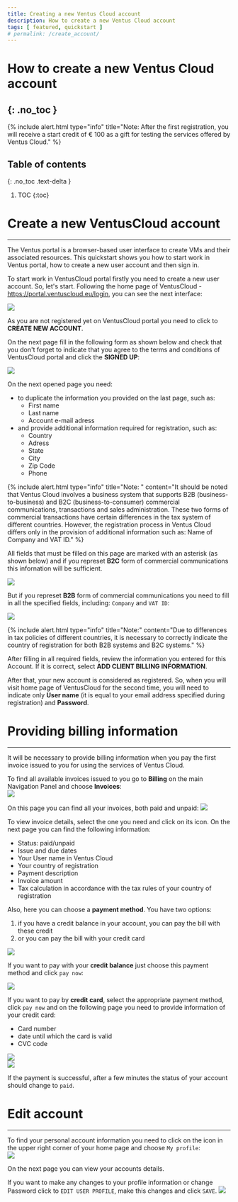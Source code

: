 ```yaml
---
title: Creating a new Ventus Cloud account
description: How to create a new Ventus Cloud account
tags: [ featured, quickstart ]
# permalink: /create_account/
---
```

# How to create a new Ventus Cloud account
{: .no_toc }
---

{% include alert.html type="info" title="Note:
 After the first registration, you will receive a start credit of € 100 as a gift for testing the services offered by Ventus Cloud." %}  

## Table of contents
{: .no_toc .text-delta }

1. TOC
{:toc}

# Create a new VentusCloud account
---
The Ventus portal is a browser-based user interface to create VMs and their associated resources. This quickstart shows you how to start work in Ventus portal, how to create a new user account and then sign in.

To start work in VentusCloud portal firstly you need to create a new user account. So, let's start.
Following the home page of VentusCloud  - <https://portal.ventuscloud.eu/login>, you can see the next interface:  

![](../../assets/img/create_account/1ac.png)

As you are not registered yet on VentusCloud portal you need to click to **CREATE NEW ACCOUNT**.

On the next page fill in the following form as shown below and check that you don't forget to indicate that you agree to the terms and conditions of VentusCloud portal and click the **SIGNED UP**:  

![](../../assets/img/create_account/2ac.png)  

On the next opened page you need:
* to duplicate the information you provided on the last page, such as:   
    - First name  
    - Last name  
    - Account e-mail adress  
* and provide additional information required for registration, such as:  
    - Country  
    - Adress  
    - State  
    - City  
    - Zip Code  
    - Phone  

{% include alert.html type="info" title="Note: " content="It should be noted that Ventus Cloud involves a business system that supports B2B (business-to-business) and B2C (business-to-consumer) commercial communications, transactions and sales administration. These two forms of commercial transactions have certain differences in the tax system of different countries. However, the registration process in Ventus Cloud differs only in the provision of additional information such as: Name of Company and VAT ID." %}   

All fields that must be filled on this page are marked with an asterisk (as shown below) and if you represet **B2C** form of commercial communications this infornation will be sufficient. 

![](../../assets/img/create_account/3ac.png) 

But if you represet **B2B** form of commercial communications you need to fill in all the specified fields, including:  `Company` and `VAT ID`: 

![](../../assets/img/create_account/4ac.png)

{% include alert.html type="info" title="Note:" content="Due to differences in tax policies of different countries, it is necessary to correctly indicate the country of registration for both B2B systems and B2C systems." %}  

After filling in all required fields, review the information you entered for this Account. If it is correct, select **ADD CLIENT BILLING INFORMATION**. 

After that, your new account is considered as registered. So, when you will visit home page of VentusCloud for the second time, you will need to indicate only **User name** (it is equal to your email address specified during registration) and **Password**. 



# Providing billing information
----

It will be necessary to provide billing information when you pay the first invoice issued to you for using the services of Ventus Cloud.

To find all available invoices issued to you go to **Billing** on the main Navigation Panel and choose **Invoices**:  
![](../../assets/img/create_account/6ac.png)

On this page you can find all your invoices, both paid and unpaid:
![](../../assets/img/create_account/7ac.png)

To view invoice details, select the one you need and click on its icon. On the next page you can find the following information:   
* Status: paid/unpaid  
* Issue and due dates  
* Your User name in Ventus Cloud  
* Your country of registration  
* Payment description  
* Invoice amount  
* Tax calculation in accordance with the tax rules of your country of registration  

Also, here you can choose a **payment method**. You have two options:  
1) if you have a credit balance in your account, you can pay the bill with  these credit  
2) or you can pay the bill with your credit card

![](../../assets/img/create_account/10ac.png)

If you want to pay with your **credit balance** just choose this payment method and click `pay now`:    

![](../../assets/img/create_account/11ac.png)

If you want to pay by **credit card**, select the appropriate payment method, click `pay now` and on the following page you need to provide information of your credit card:  
* Card number  
* date until which the card is valid
* CVC code 

![](../../assets/img/create_account/12ac.png)  
![](../../assets/img/create_account/13ac.png)

If the payment is successful, after a few minutes the status of your account should change to `paid`.



# Edit account 
----
To find your personal account information you need to click on the icon in the upper right corner of your home page and choose `My profile`:  
![](../../assets/img/create_account/14ac.png)

On the next page you can view your accounts details. 

If you want to make any changes to your profile information or change Password click to `EDIT USER PROFILE`, make this changes and click `SAVE`.
![](../../assets/img/create_account/15ac.png)





